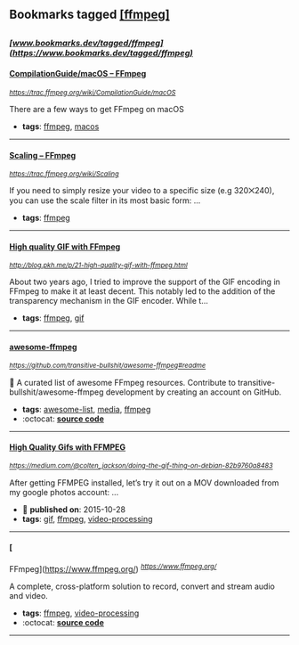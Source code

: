 ## Bookmarks tagged [[ffmpeg]](https://www.bookmarks.dev/search?q=[ffmpeg])

_<sup><sup>[www.bookmarks.dev/tagged/ffmpeg](https://www.bookmarks.dev/tagged/ffmpeg)</sup></sup>_
---
#### [CompilationGuide/macOS – FFmpeg](https://trac.ffmpeg.org/wiki/CompilationGuide/macOS)
_<sup>https://trac.ffmpeg.org/wiki/CompilationGuide/macOS</sup>_

There are a few ways to get FFmpeg on macOS
* **tags**: [ffmpeg](../tagged/ffmpeg.md), [macos](../tagged/macos.md)
---
#### [Scaling – FFmpeg    ](https://trac.ffmpeg.org/wiki/Scaling)
_<sup>https://trac.ffmpeg.org/wiki/Scaling</sup>_

If you need to simply resize your video to a specific size (e.g 320⨉240), you can use the scale filter in its most basic form:
...
* **tags**: [ffmpeg](../tagged/ffmpeg.md)
---
#### [High quality GIF with FFmpeg](http://blog.pkh.me/p/21-high-quality-gif-with-ffmpeg.html)
_<sup>http://blog.pkh.me/p/21-high-quality-gif-with-ffmpeg.html</sup>_

About two years ago, I tried to improve the support of the GIF encoding in FFmpeg to make it at least decent. This notably led to the addition of the transparency mechanism in the GIF encoder. While t...
* **tags**: [ffmpeg](../tagged/ffmpeg.md), [gif](../tagged/gif.md)
---
#### [awesome-ffmpeg](https://github.com/transitive-bullshit/awesome-ffmpeg#readme)
_<sup>https://github.com/transitive-bullshit/awesome-ffmpeg#readme</sup>_

👻 A curated list of awesome FFmpeg resources. Contribute to transitive-bullshit/awesome-ffmpeg development by creating an account on GitHub.
* **tags**: [awesome-list](../tagged/awesome-list.md), [media](../tagged/media.md), [ffmpeg](../tagged/ffmpeg.md)
* :octocat: **[source code](https://github.com/transitive-bullshit/awesome-ffmpeg#readme)**
---
#### [High Quality Gifs with FFMPEG ](https://medium.com/@colten_jackson/doing-the-gif-thing-on-debian-82b9760a8483)
_<sup>https://medium.com/@colten_jackson/doing-the-gif-thing-on-debian-82b9760a8483</sup>_

After getting FFMPEG installed, let’s try it out on a MOV downloaded from my google photos account:
...
* :calendar: **published on**: 2015-10-28
* **tags**: [gif](../tagged/gif.md), [ffmpeg](../tagged/ffmpeg.md), [video-processing](../tagged/video-processing.md)
---
#### [
FFmpeg](https://www.ffmpeg.org/)
_<sup>https://www.ffmpeg.org/</sup>_

A complete, cross-platform solution to record, convert and stream audio and video.

* **tags**: [ffmpeg](../tagged/ffmpeg.md), [video-processing](../tagged/video-processing.md)
* :octocat: **[source code](https://www.ffmpeg.org/download.html#get-sources)**
---
